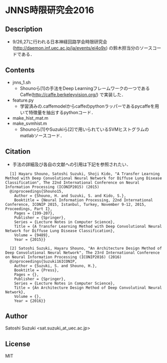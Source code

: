 # JNNS時限研究会2016

## Description
* 9/26,27に行われる日本神経回路学会時限研究会 (http://daemon.inf.uec.ac.jp/ja/events/ei4o9x) の鈴木担当分のソースコードである．
    
## Contents
* jnns_1.sh
  * Shounoら[1]の手法をDeep Learningフレームワークの一つであるCaffe(http://caffe.berkeleyvision.org/) で実装した．    
* feature.py
  * 学習済みの.caffemodelからcaffeのpythonラッパーであるpycaffeを用いて特徴量を抽出するpythonコード．
* make_hist_mat.m
* make_svmhist.m
  * Shounoら[1]やSuzukiら[2]で用いられているSVMヒストグラムのmatlabソースコード．

## Citation
* 手法の詳細及び各自の文献への引用は下記を参照されたい．

```
  [1] Hayaru Shouno, Satoshi Suzuki, Shoji Kido, "A Transfer Learning Method with Deep Convolutional Neural Network for Diffuse Lung Disease Classification", The 22nd International Conference on Neural Information Processing (ICONIP2015) (2015)    
  @inproceedings{Shouno15,
	Author = {Shouno, H. and Suzuki, S. and Kido, S.},
	Booktitle = {Neural Information Processing, 22nd International Conference, ICONIP 2015, Istanbul, Turkey, November 9-12, 2015, Proceedings, Part I},
	Pages = {199-207},
	Publisher = {Springer},
	Series = {Lecture Notes in Computer Science},
	Title = {A Transfer Learning Method with Deep Convolutional Neural Network for Diffuse Lung Disease Classification},
	Volume = {9489},
	Year = {2015}}
   
  [2] Satoshi Suzuki, Hayaru Shouno, "An Architecture Design Method of Deep Convolutional Neural Network", The 23rd International Conference on Neural Information Processing (ICONIP2016) (2016)
  @inproceedings{Suzuki16ICONIP,
	Author = {Suzuki, S. and Shouno, H.},
	Booktitle = {Press},
	Pages = {},
	Publisher = {Springer},
	Series = {Lecture Notes in Computer Science},
	Title = {An Architecture Design Method of Deep Convolutinal Neural Network},
	Volume = {},
	Year = {2016}}
```

## Author
Satoshi Suzuki <sat.suzuki_at_uec.ac.jp>
    
## License
MIT
